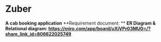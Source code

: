 # Zuber
**A cab booking application**
**Requirement document: **
**ER Diagram & Relational diagram: https://miro.com/app/board/uXjVPr03MU0=/?share_link_id=806622025749**
